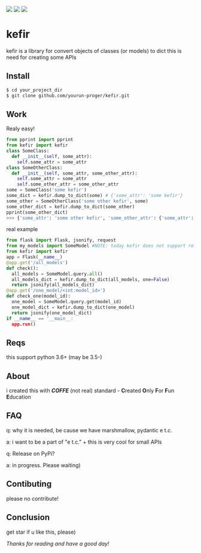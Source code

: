![](https://img.shields.io/github/v/release/yourun-proger/kefir)
![](https://img.shields.io/github/languages/code-size/yourun-proger/kefir)
![](https://img.shields.io/github/license/yourun-proger/kefir)

# kefir
kefir is a library for convert objects of classes (or models) to dict
this is need for creating some APIs
## Install
```bash
$ cd your_project_dir
$ git clone github.com/yourun-proger/kefir.git
```
## Work
Realy easy!
```py
from pprint import pprint
from kefir import kefir
class SomeClass:
  def __init__(self, some_attr):
    self.some_attr = some_attr
class SomeOtherClass:
  def __init__(self, some_attr, some_other_attr):
    self.some_attr = some_attr
    self.some_other_attr = some_other_attr
some = SomeClass('some kefir')
some_dict = kefir.dump_to_dict(some) # {'some_attr': 'some kefir'}
some_other = SomeOtherClass('some other kefir', some)
some_other_dict = kefir.dump_to_dict(some_other)
pprint(some_other_dict)
>>> {'some_attr': 'some other kefir', 'some_other_attr': {'some_attr': 'some kefir'}}
```
real example
```py
from flask import Flask, jsonify, request
from my_models import SomeModel #NOTE: today kefir does not support relations
from kefir import kefir
app = Flask(__name__)
@app.get('/all_models')
def check():
  all_models = SomeModel.query.all()
  all_models_dict = kefir.dump_to_dict(all_models, one=False)
  return jsonify(all_models_dict)
@app.get('/one_model/<int:model_id>')
def check_one(model_id):
  one_model = SomeModel.query.get(model_id)
  one_model_dict = kefir.dump_to_dict(one_model)
  return jsonify(one_model_dict)
if __name__ == '__main__:
  app.run()
```
## Reqs
this support python 3.6+ (may be 3.5-)
## About
i created this with ***COFFE*** (not real) standard - **C**reated **O**nly **F**or **F**un **E**ducation
## FAQ
q: why it is needed, be cause we have marshmallow, pydantic e t.c.

a: i want to be a part of "e t.c." + this is very cool for small APIs

q: Release on PyPi?

a: in progress. Please waiting)
## Contibuting
please no contribute!
## Conclusion
get star if u like this, please)

*Thanks for reading and have a good day!*
